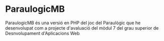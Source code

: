 # ParaulogicMB
ParaulogicMB és una versió en PHP del joc del Paraulògic que he desenvolupat com a projecte d'avaluació del mòdul 7 del grau superior de Desnvolupament d'Aplicacions Web
